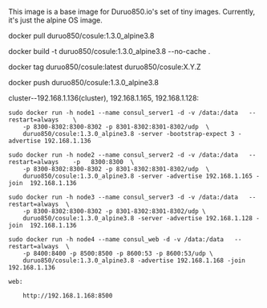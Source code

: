 This image is a base image for Duruo850.io's set of tiny images. Currently, it's just the alpine OS image.


docker pull duruo850/cosule:1.3.0_alpine3.8

docker build -t duruo850/cosule:1.3.0_alpine3.8 --no-cache .

docker tag duruo850/cosule:latest duruo850/cosule:X.Y.Z

docker push duruo850/cosule:1.3.0_alpine3.8


cluster--192.168.1.136(cluster), 192.168.1.165, 192.168.1.128:

    sudo docker run -h node1 --name consul_server1 -d -v /data:/data   --restart=always    \
        -p 8300-8302:8300-8302 -p 8301-8302:8301-8302/udp  \
        duruo850/cosule:1.3.0_alpine3.8 -server -bootstrap-expect 3 -advertise 192.168.1.136
    
    sudo docker run -h node2 --name consul_server2 -d -v /data:/data   --restart=always    -p   8300:8300  \
        -p 8300-8302:8300-8302 -p 8301-8302:8301-8302/udp  \
        duruo850/cosule:1.3.0_alpine3.8 -server -advertise 192.168.1.165 -join  192.168.1.136
        
    sudo docker run -h node3 --name consul_server3 -d -v /data:/data   --restart=always  \
        -p 8300-8302:8300-8302 -p 8301-8302:8301-8302/udp \
        duruo850/cosule:1.3.0_alpine3.8 -server -advertise 192.168.1.128 -join  192.168.1.136
        
    sudo docker run -h node4 --name consul_web -d -v /data:/data   --restart=always  \
        -p 8400:8400 -p 8500:8500 -p 8600:53 -p 8600:53/udp \
        duruo850/cosule:1.3.0_alpine3.8 -advertise 192.168.1.168 -join  192.168.1.136
    
    web:
    
        http://192.168.1.168:8500